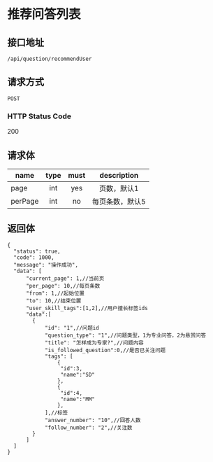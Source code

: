 # 推荐问答列表

## 接口地址

`/api/question/recommendUser`

## 请求方式

`POST`

### HTTP Status Code

200

## 请求体

| name     | type     | must     | description |
|----------|:--------:|:--------:|:--------:|
| page  | int   | yes      | 页数，默认1  |
| perPage  | int   | no      | 每页条数，默认5  |


## 返回体

```json5
{
  "status": true,
  "code": 1000,
  "message": "操作成功",
  "data": [
      "current_page": 1,//当前页
      "per_page": 10,//每页条数
      "from": 1,//起始位置
      "to": 10,//结束位置
      "user_skill_tags":[1,2],//用户擅长标签ids
      "data":[
        {
            "id": "1",//问题id
            "question_type": "1",//问题类型，1为专业问答，2为悬赏问答
            "title": "怎样成为专家?",//问题内容
            "is_followed_question":0,//是否已关注问题
            "tags": [
                {
                 "id":3,
                 "name":"SD"
                },
                {
                 "id":4,
                 "name":"MM"
                },
            ],//标签
            "answer_number": "10",//回答人数
            "follow_number": "2",//关注数
        }
      ]
  ]
}
``` 
